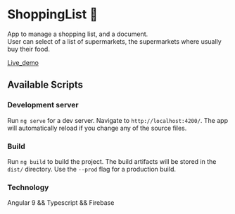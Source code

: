 # ShoppingList 🍎

App to manage a shopping list, and a document.<br>
User can select of a list of supermarkets, the supermarkets where usually buy their food.

[Live_demo](https://ourlovelyshoppinglist.web.app)

## Available Scripts
### Development server

Run `ng serve` for a dev server. Navigate to `http://localhost:4200/`. The app will automatically reload if you change any of the source files.

### Build

Run `ng build` to build the project. The build artifacts will be stored in the `dist/` directory. Use the `--prod` flag for a production build.

### Technology

Angular 9 && Typescript && Firebase


